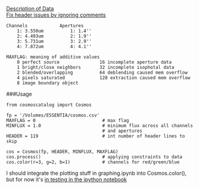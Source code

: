 [Description of Data](http://irsa.ipac.caltech.edu/data/COSMOS/gator_docs/scosmos_irac_colDescriptions.html)  
[Fix header issues by ignoring comments](http://stackoverflow.com/questions/14158868)

    Channels            Apertures
        1: 3.550um          1: 1.4''
        2: 4.493um          2: 1.9''            
        3: 5.731um          3: 2.9''
        4: 7.872um          4: 4.1''
        
    MAXFLAG: meaning of additive values
        0 perfect source               16 incomplete aperture data
        1 bright/close neighbors       32 incomplete isophotal data
        2 blended/overlapping          64 deblending caused mem overflow
        4 pixels saturated             128 extraction caused mem overflow
        8 image boundary object

###Usage

    from cosmoscatalog import Cosmos
    
    fp = '/Volumes/ESSENTIA/cosmos.csv'
    MAXFLAG = 0                         # max flag
    MINFLUX = 1.0                       # minimum flux across all channels 
                                        # and apertures
    HEADER = 119                        # int number of header lines to skip

    cos = Cosmos(fp, HEADER, MINFLUX, MAXFLAG)
    cos.process()                       # applying constraints to data
    cos.color(r=3, g=2, b=1)            # channels for red/green/blue


I should integrate the plotting stuff in graphing.ipynb into Cosmos.color(), but for now it's [in testing in the ipython notebook](http://nbviewer.ipython.org/github/ehacinom/work18-cosmos/blob/master/graphing.ipynb)
